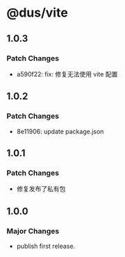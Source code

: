 # @dus/vite

## 1.0.3

### Patch Changes

- a590f22: fix: 修复无法使用 vite 配置

## 1.0.2

### Patch Changes

- 8e11906: update package.json

## 1.0.1

### Patch Changes

- 修复发布了私有包

## 1.0.0

### Major Changes

- publish first release.
